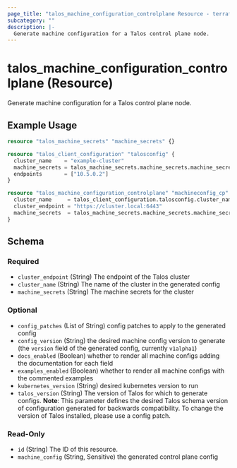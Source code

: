 ```yaml
---
page_title: "talos_machine_configuration_controlplane Resource - terraform-provider-talos"
subcategory: ""
description: |-
  Generate machine configuration for a Talos control plane node.
---
```


# talos_machine_configuration_controlplane (Resource)

Generate machine configuration for a Talos control plane node.

## Example Usage

```terraform
resource "talos_machine_secrets" "machine_secrets" {}

resource "talos_client_configuration" "talosconfig" {
  cluster_name    = "example-cluster"
  machine_secrets = talos_machine_secrets.machine_secrets.machine_secrets
  endpoints       = ["10.5.0.2"]
}

resource "talos_machine_configuration_controlplane" "machineconfig_cp" {
  cluster_name     = talos_client_configuration.talosconfig.cluster_name
  cluster_endpoint = "https://cluster.local:6443"
  machine_secrets  = talos_machine_secrets.machine_secrets.machine_secrets
}
```
<!-- schema generated by tfplugindocs -->
## Schema

### Required

- `cluster_endpoint` (String) The endpoint of the Talos cluster
- `cluster_name` (String) The name of the cluster in the generated config
- `machine_secrets` (String) The machine secrets for the cluster

### Optional

- `config_patches` (List of String) config patches to apply to the generated config
- `config_version` (String) the desired machine config version to generate (the `version` field of the generated config, currently `v1alpha1`)
- `docs_enabled` (Boolean) whether to render all machine configs adding the documentation for each field
- `examples_enabled` (Boolean) whether to render all machine configs with the commented examples
- `kubernetes_version` (String) desired kubernetes version to run
- `talos_version` (String) The version of Talos for which to generate configs. **Note**: This parameter defines the desired Talos schema version of configuration generated for backwards compatibility. To change the version of Talos installed, please use a config patch.

### Read-Only

- `id` (String) The ID of this resource.
- `machine_config` (String, Sensitive) the generated control plane config

